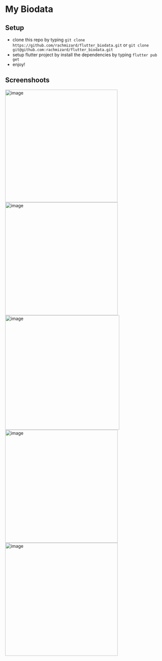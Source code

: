 # My Biodata 

## Setup

* clone this repo by typing `git clone https://github.com/rachmizard/flutter_biodata.git` or `git clone git@github.com:rachmizard/flutter_biodata.git`
* setup flutter project by install the dependencies by typing `flutter pub get`
* enjoy!


## Screenshoots

<img width="360" alt="image" src="https://user-images.githubusercontent.com/25312316/216760683-5220cf0c-5563-4c54-8c9a-49895ee9e161.png">
<img width="361" alt="image" src="https://user-images.githubusercontent.com/25312316/216760689-22b69c51-d68d-4e7c-a758-d05c98ce69fa.png">
<img width="366" alt="image" src="https://user-images.githubusercontent.com/25312316/216760696-5dc8a706-9b62-4a31-bd68-034cb62e2dec.png">
<img width="361" alt="image" src="https://user-images.githubusercontent.com/25312316/216760705-7590c822-7c1a-4c86-9f2e-069bf2dba276.png">
<img width="361" alt="image" src="https://user-images.githubusercontent.com/25312316/216760714-ffab8fff-7d30-4e45-bf8f-2eef61d47d25.png">
